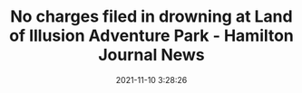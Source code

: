 ---
"title": "No charges filed in drowning at Land of Illusion Adventure Park - Hamilton Journal News"
"date": "2021-11-10 3:28:26"
"feed_name": "GOOGLENEWSINDUSTRIAL"
"feed_website": "https://news.google.com/search?q=industrial%2Bincident&hl=en-US&gl=US&ceid=US:en"
"feed_rss": "https://news.google.com/rss/search?q=industrial%2Bincident&hl=en-US&gl=US&ceid=US:en"
"link": "https://www.journal-news.com/news/no-charges-filed-in-drowning-at-land-of-illusions-adventure-park/VPSCDV3UXFAEVLBZGLDH5PU3PA/"
"source": "{'href': 'https://www.journal-news.com', 'title': 'Hamilton Journal News'}"
"file": "_posts/2021-1-1-6a828a7eaba0b9bb20997b152050ddf2737bfdd0.md"
"accident": "0"
"drilling": "0"
"dead": "0"
"injured": "0"
"arrested": "0"
"place": "unknown place"
"where": "unknown site"
"causes": "unknown"
"place_uri": "unknown place"
---